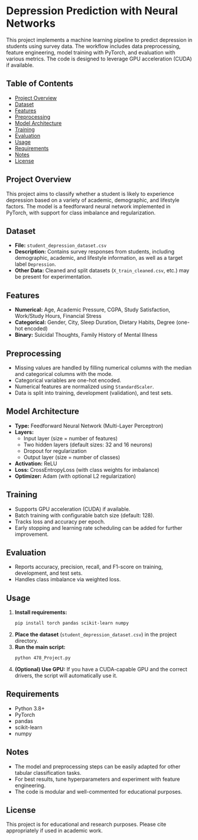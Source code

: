 # Depression Prediction with Neural Networks

This project implements a machine learning pipeline to predict depression in students using survey data. The workflow includes data preprocessing, feature engineering, model training with PyTorch, and evaluation with various metrics. The code is designed to leverage GPU acceleration (CUDA) if available.

## Table of Contents
- [Project Overview](#project-overview)
- [Dataset](#dataset)
- [Features](#features)
- [Preprocessing](#preprocessing)
- [Model Architecture](#model-architecture)
- [Training](#training)
- [Evaluation](#evaluation)
- [Usage](#usage)
- [Requirements](#requirements)
- [Notes](#notes)
- [License](#license)

## Project Overview
This project aims to classify whether a student is likely to experience depression based on a variety of academic, demographic, and lifestyle factors. The model is a feedforward neural network implemented in PyTorch, with support for class imbalance and regularization.

## Dataset
- **File:** `student_depression_dataset.csv`
- **Description:** Contains survey responses from students, including demographic, academic, and lifestyle information, as well as a target label `Depression`.
- **Other Data:** Cleaned and split datasets (`X_train_cleaned.csv`, etc.) may be present for experimentation.

## Features
- **Numerical:** Age, Academic Pressure, CGPA, Study Satisfaction, Work/Study Hours, Financial Stress
- **Categorical:** Gender, City, Sleep Duration, Dietary Habits, Degree (one-hot encoded)
- **Binary:** Suicidal Thoughts, Family History of Mental Illness

## Preprocessing
- Missing values are handled by filling numerical columns with the median and categorical columns with the mode.
- Categorical variables are one-hot encoded.
- Numerical features are normalized using `StandardScaler`.
- Data is split into training, development (validation), and test sets.

## Model Architecture
- **Type:** Feedforward Neural Network (Multi-Layer Perceptron)
- **Layers:**
  - Input layer (size = number of features)
  - Two hidden layers (default sizes: 32 and 16 neurons)
  - Dropout for regularization
  - Output layer (size = number of classes)
- **Activation:** ReLU
- **Loss:** CrossEntropyLoss (with class weights for imbalance)
- **Optimizer:** Adam (with optional L2 regularization)

## Training
- Supports GPU acceleration (CUDA) if available.
- Batch training with configurable batch size (default: 128).
- Tracks loss and accuracy per epoch.
- Early stopping and learning rate scheduling can be added for further improvement.

## Evaluation
- Reports accuracy, precision, recall, and F1-score on training, development, and test sets.
- Handles class imbalance via weighted loss.

## Usage
1. **Install requirements:**
   ```bash
   pip install torch pandas scikit-learn numpy
   ```
2. **Place the dataset** (`student_depression_dataset.csv`) in the project directory.
3. **Run the main script:**
   ```bash
   python 478_Project.py
   ```
4. **(Optional) Use GPU:**
   If you have a CUDA-capable GPU and the correct drivers, the script will automatically use it.

## Requirements
- Python 3.8+
- PyTorch
- pandas
- scikit-learn
- numpy

## Notes
- The model and preprocessing steps can be easily adapted for other tabular classification tasks.
- For best results, tune hyperparameters and experiment with feature engineering.
- The code is modular and well-commented for educational purposes.

## License
This project is for educational and research purposes. Please cite appropriately if used in academic work.
